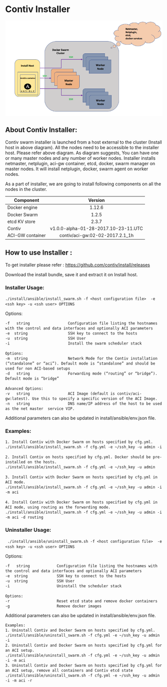 # Contiv Installer

![Contiv Installer](https://raw.githubusercontent.com/gaurav-dalvi/scripts/master/contiv-related/Installer.png)

## About Contiv Installer:

Contiv swarm installer is launched from a host external to the cluster (Install host in above diagram). All the nodes need to be accessible to the installer host. Please refer above diagram. As diagram suggests, You can have one or many master nodes and any number of worker nodes. Installer installs netmaster, netplugin, aci-gw container, etcd, docker, swarm manager on master nodes. It will install netplugin, docker, swarm agent on worker nodes.

As a part of installer, we are going to install following components on all the nodes in the cluster.

| Component        | Version    |
| ------------- |:-------------:| 
| Docker engine  | 1.12.6 | 
| Docker Swarm   | 1.2.5  |
| etcd KV store  | 2.3.7  |
| Contiv         | v1.0.0-alpha-01-28-2017.10-23-11.UTC |
| ACI-GW container| contiv/aci-gw:02-02-2017.2.1_1h |


## How to use Installer :

To get installer please refer : https://github.com/contiv/install/releases

Download the install bundle, save it and extract it on Install host.

### Installer Usage:

`./install/ansible/install_swarm.sh -f <host configuration file>  -e <ssh key> -u <ssh user> OPTIONS`

Options:
```
-f   string                 Configuration file listing the hostnames with the control and data interfaces and optionally ACI parameters
-e  string                  SSH key to connect to the hosts
-u  string                  SSH User
-i                          Install the swarm scheduler stack

Options:
-m  string                  Network Mode for the Contiv installation (“standalone” or “aci”). Default mode is “standalone” and should be used for non ACI-based setups
-d   string                 Forwarding mode (“routing” or “bridge”). Default mode is “bridge”

Advanced Options:
-v   string                 ACI Image (default is contiv/aci-gw:latest). Use this to specify a specific version of the ACI Image.
-n   string                 DNS name/IP address of the host to be used as the net master  service VIP.

```

Additional parameters can also be updated in install/ansible/env.json file.

### Examples:

```
1. Install Contiv with Docker Swarm on hosts specified by cfg.yml.
./install/ansible/install_swarm.sh -f cfg.yml -e ~/ssh_key -u admin -i

2. Install Contiv on hosts specified by cfg.yml. Docker should be pre-installed on the hosts.
./install/ansible/install_swarm.sh -f cfg.yml -e ~/ssh_key -u admin

3. Install Contiv with Docker Swarm on hosts specified by cfg.yml in ACI mode.
./install/ansible/install_swarm.sh -f cfg.yml -e ~/ssh_key -u admin -i -m aci

4. Install Contiv with Docker Swarm on hosts specified by cfg.yml in ACI mode, using routing as the forwarding mode.
./install/ansible/install_swarm.sh -f cfg.yml -e ~/ssh_key -u admin -i -m aci -d routing

```

### Uninstaller Usage: 

` ./install/ansible/uninstall_swarm.sh -f <host configuration file>  -e <ssh key> -u <ssh user> OPTIONS`

Options: 
```
-f   string            Configuration file listing the hostnames with the control and data interfaces and optionally ACI parameters
-e  string             SSH key to connect to the hosts
-u  string             SSH User
-i                     Uninstall the scheduler stack

Options:
-r                     Reset etcd state and remove docker containers
-g                     Remove docker images
```

Additional parameters can also be updated in install/ansible/env.json file.

```
Examples:
1. Uninstall Contiv and Docker Swarm on hosts specified by cfg.yml.
./install/ansible/uninstall_swarm.sh -f cfg.yml -e ~/ssh_key -u admin -i
2. Uninstall Contiv and Docker Swarm on hosts specified by cfg.yml for an ACI setup.
./install/ansible/uninstall_swarm.sh -f cfg.yml -e ~/ssh_key -u admin -i -m aci
3. Uninstall Contiv and Docker Swarm on hosts specified by cfg.yml for an ACI setup, remove all containers and Contiv etcd state
./install/ansible/uninstall_swarm.sh -f cfg.yml -e ~/ssh_key -u admin -i -m aci -r
```
